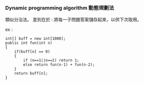 ### Dynamic programming algorithm 動態規劃法

類似分治法。
差別在於 : 
將每一子問題答案儲存起來，以供下次取用。


ex : 
```
int[] buff = new int[1000];
public int fun(int n)
{
    if(buff[n] == 0)
    {
        if (n==1||n==2) return 1;
        else return fun(n-1) + fun(n-2);
    }
    return buff[n];
}
```